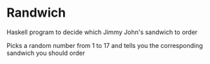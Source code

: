 # Randwich
Haskell program to decide which Jimmy John's sandwich to order

Picks a random number from 1 to 17 and tells you the corresponding sandwich you should order
